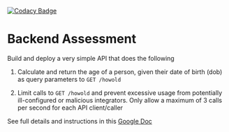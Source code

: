 [![Codacy Badge](https://app.codacy.com/project/badge/Grade/71775762ea224aa3babaf418b9a97f49)](https://www.codacy.com/gh/omisteck/talentQL/dashboard?utm_source=github.com&amp;utm_medium=referral&amp;utm_content=omisteck/talentQL&amp;utm_campaign=Badge_Grade)
# Backend Assessment

Build and deploy a very simple API that does the following

1.  Calculate and return the age of a person, given their date of birth (dob) as query parameters to `GET /howold`

2.  Limit calls to `GET /howold` and prevent excessive usage from potentially ill-configured or malicious integrators. Only allow a maximum of 3 calls per second for each API client/caller

See full details and instructions in this [Google Doc](https://docs.google.com/document/d/1ma5vKz0j34gwI9WYrZddMM1ENlQddGOVFJ5qdSq2QlQ)
